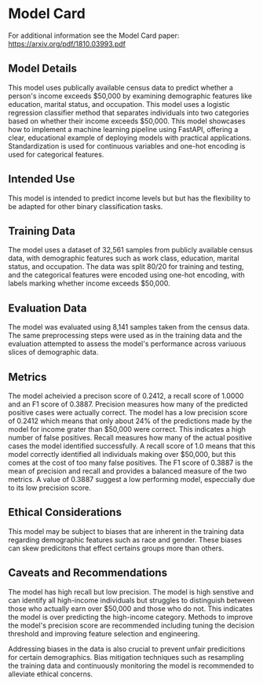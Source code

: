 # Model Card

For additional information see the Model Card paper: https://arxiv.org/pdf/1810.03993.pdf

## Model Details

This model uses publically available census data to predict whether a person's income exceeds $50,000 by examining demographic features like education, marital status, and occupation. This model uses a logistic regression classifier method that separates individuals into two categories based on whether their income exceeds $50,000. This model showcases how to implement a machine learning pipeline using FastAPI, offering a clear, educational example of deploying models with practical applications. Standardization is used for continuous variables and one-hot encoding is used for categorical features.

## Intended Use

This model is intended to predict income levels but but has the flexibility to be adapted for other binary classification tasks.

## Training Data

The model uses a dataset of 32,561 samples from publicly available census data, with demographic features such as work class, education, marital status, and occupation. The data was split 80/20 for training and testing, and the categorical features were encoded using one-hot encoding, with labels marking whether income exceeds $50,000.

## Evaluation Data

The model was evaluated using 8,141 samples taken from the census data. The same preprocessing steps were used as in the training data and the evaluation attempted to assess the model's performance across variuous slices of demographic data.

## Metrics
The model acheivied a precison score of 0.2412, a recall score of 1.0000  and an F1 score of 0.3887. Precision measures how many of the predicted positive cases were actually correct. The model has a low precision score of 0.2412 which means that only about 24% of the predictions made by the model for income grater than $50,000 were correct. This indicates a high number of false positives. Recall measures how many of the actual positive cases the model identified successfully. A recall score of 1.0 means that this model correctly identified all individuals making over $50,000, but this comes at the cost of too many false positives. The F1 score of 0.3887 is the mean of precision and recall and provides a balanced measure of the two metrics. A value of 0.3887 suggest a low performing model, especcially due to its low precision score.

## Ethical Considerations

This model may be subject to biases that are inherent in the training data regarding demographic features such as race and gender. These biases can skew predicitons that effect certains groups more than others.

## Caveats and Recommendations

The model has high recall but low precision. The model is high senstive and can identify all high-income individuals but struggles to distinguish between those who actually earn over $50,000 and those who do not. This indicates the model is over predicting the high-income category. Methods to improve the model's precision score are recommended including tuning the decision threshold and improving feature selection and engineering. 

Addressing biases in the data is also crucial to prevent unfair predicitions for certain demographics. Bias mitigation techniques such as resampling the training data and continuously monitoring the model is recommended to alleviate ethical concerns. 